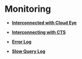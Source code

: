 # Monitoring<a name="dds_03_0024"></a>

-   **[Interconnected with Cloud Eye](interconnected-with-cloud-eye.md)**  

-   **[Interconnecting with CTS](interconnecting-with-cts.md)**  

-   **[Error Log](error-log.md)**  

-   **[Slow Query Log](slow-query-log.md)**  


